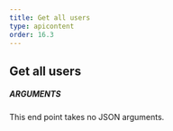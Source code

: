 ```yaml
---
title: Get all users
type: apicontent
order: 16.3
---
```


## Get all users
##### ARGUMENTS

This end point takes no JSON arguments.